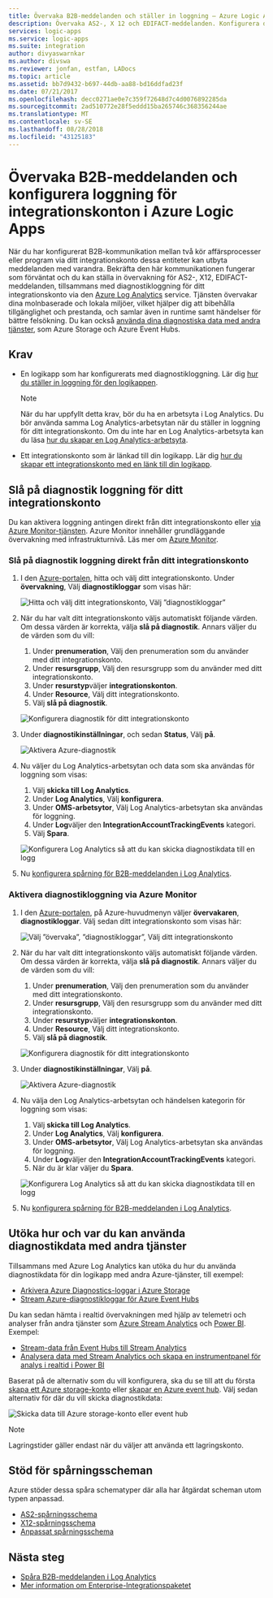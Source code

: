 ```yaml
---
title: Övervaka B2B-meddelanden och ställer in loggning – Azure Logic Apps | Microsoft Docs
description: Övervaka AS2-, X 12 och EDIFACT-meddelanden. Konfigurera diagnostikloggning för ditt integrationskonto i Azure Logic Apps.
services: logic-apps
ms.service: logic-apps
ms.suite: integration
author: divyaswarnkar
ms.author: divswa
ms.reviewer: jonfan, estfan, LADocs
ms.topic: article
ms.assetid: bb7d9432-b697-44db-aa88-bd16ddfad23f
ms.date: 07/21/2017
ms.openlocfilehash: decc0271ae0e7c359f72648d7c4d0076892285da
ms.sourcegitcommit: 2ad510772e28f5eddd15ba265746c368356244ae
ms.translationtype: MT
ms.contentlocale: sv-SE
ms.lasthandoff: 08/28/2018
ms.locfileid: "43125183"
---
```

# <a name="monitor-b2b-messages-and-set-up-logging-for-integration-accounts-in-azure-logic-apps"></a>Övervaka B2B-meddelanden och konfigurera loggning för integrationskonton i Azure Logic Apps

När du har konfigurerat B2B-kommunikation mellan två kör affärsprocesser eller program via ditt integrationskonto dessa entiteter kan utbyta meddelanden med varandra. Bekräfta den här kommunikationen fungerar som förväntat och du kan ställa in övervakning för AS2-, X12, EDIFACT-meddelanden, tillsammans med diagnostikloggning för ditt integrationskonto via den [Azure Log Analytics](../log-analytics/log-analytics-overview.md) service. Tjänsten övervakar dina molnbaserade och lokala miljöer, vilket hjälper dig att bibehålla tillgänglighet och prestanda, och samlar även in runtime samt händelser för bättre felsökning. Du kan också [använda dina diagnostiska data med andra tjänster](#extend-diagnostic-data), som Azure Storage och Azure Event Hubs.

## <a name="requirements"></a>Krav

* En logikapp som har konfigurerats med diagnostikloggning. Lär dig [hur du ställer in loggning för den logikappen](../logic-apps/logic-apps-monitor-your-logic-apps.md#azure-diagnostics).

  > [!NOTE]
  > När du har uppfyllt detta krav, bör du ha en arbetsyta i Log Analytics. Du bör använda samma Log Analytics-arbetsytan när du ställer in loggning för ditt integrationskonto. Om du inte har en Log Analytics-arbetsyta kan du läsa [hur du skapar en Log Analytics-arbetsyta](../log-analytics/log-analytics-quick-create-workspace.md).

* Ett integrationskonto som är länkad till din logikapp. Lär dig [hur du skapar ett integrationskonto med en länk till din logikapp](../logic-apps/logic-apps-enterprise-integration-create-integration-account.md).

## <a name="turn-on-diagnostics-logging-for-your-integration-account"></a>Slå på diagnostik loggning för ditt integrationskonto

Du kan aktivera loggning antingen direkt från ditt integrationskonto eller [via Azure Monitor-tjänsten](#azure-monitor-service). Azure Monitor innehåller grundläggande övervakning med infrastrukturnivå. Läs mer om [Azure Monitor](../monitoring-and-diagnostics/monitoring-overview-azure-monitor.md).

### <a name="turn-on-diagnostics-logging-directly-from-your-integration-account"></a>Slå på diagnostik loggning direkt från ditt integrationskonto

1. I den [Azure-portalen](https://portal.azure.com), hitta och välj ditt integrationskonto. Under **övervakning**, Välj **diagnostikloggar** som visas här:

   ![Hitta och välj ditt integrationskonto, Välj ”diagnostikloggar”](media/logic-apps-monitor-b2b-message/integration-account-diagnostics.png)

2. När du har valt ditt integrationskonto väljs automatiskt följande värden. Om dessa värden är korrekta, välja **slå på diagnostik**. Annars väljer du de värden som du vill:

   1. Under **prenumeration**, Välj den prenumeration som du använder med ditt integrationskonto.
   2. Under **resursgrupp**, Välj den resursgrupp som du använder med ditt integrationskonto.
   3. Under **resurstyp**väljer **integrationskonton**. 
   4. Under **Resource**, Välj ditt integrationskonto. 
   5. Välj **slå på diagnostik**.

   ![Konfigurera diagnostik för ditt integrationskonto](media/logic-apps-monitor-b2b-message/turn-on-diagnostics-integration-account.png)

3. Under **diagnostikinställningar**, och sedan **Status**, Välj **på**.

   ![Aktivera Azure-diagnostik](media/logic-apps-monitor-b2b-message/turn-on-diagnostics-integration-account-2.png)

4. Nu väljer du Log Analytics-arbetsytan och data som ska användas för loggning som visas:

   1. Välj **skicka till Log Analytics**. 
   2. Under **Log Analytics**, Välj **konfigurera**. 
   3. Under **OMS-arbetsytor**, Välj Log Analytics-arbetsytan ska användas för loggning.
   4. Under **Log**väljer den **IntegrationAccountTrackingEvents** kategori.
   5. Välj **Spara**.

   ![Konfigurera Log Analytics så att du kan skicka diagnostikdata till en logg](media/logic-apps-monitor-b2b-message/send-diagnostics-data-log-analytics-workspace.png)

5. Nu [konfigurera spårning för B2B-meddelanden i Log Analytics](../logic-apps/logic-apps-track-b2b-messages-omsportal.md).

<a name="azure-monitor-service"></a>

### <a name="turn-on-diagnostics-logging-through-azure-monitor"></a>Aktivera diagnostikloggning via Azure Monitor

1. I den [Azure-portalen](https://portal.azure.com), på Azure-huvudmenyn väljer **övervakaren**, **diagnostikloggar**. Välj sedan ditt integrationskonto som visas här:

   ![Välj ”övervaka”, ”diagnostikloggar”, Välj ditt integrationskonto](media/logic-apps-monitor-b2b-message/monitor-service-diagnostics-logs.png)

2. När du har valt ditt integrationskonto väljs automatiskt följande värden. Om dessa värden är korrekta, välja **slå på diagnostik**. Annars väljer du de värden som du vill:

   1. Under **prenumeration**, Välj den prenumeration som du använder med ditt integrationskonto.
   2. Under **resursgrupp**, Välj den resursgrupp som du använder med ditt integrationskonto.
   3. Under **resurstyp**väljer **integrationskonton**.
   4. Under **Resource**, Välj ditt integrationskonto.
   5. Välj **slå på diagnostik**.

   ![Konfigurera diagnostik för ditt integrationskonto](media/logic-apps-monitor-b2b-message/turn-on-diagnostics-integration-account.png)

3. Under **diagnostikinställningar**, Välj **på**.

   ![Aktivera Azure-diagnostik](media/logic-apps-monitor-b2b-message/turn-on-diagnostics-integration-account-2.png)

4. Nu välja den Log Analytics-arbetsytan och händelsen kategorin för loggning som visas:

   1. Välj **skicka till Log Analytics**. 
   2. Under **Log Analytics**, Välj **konfigurera**. 
   3. Under **OMS-arbetsytor**, Välj Log Analytics-arbetsytan ska användas för loggning.
   4. Under **Log**väljer den **IntegrationAccountTrackingEvents** kategori.
   5. När du är klar väljer du **Spara**.

   ![Konfigurera Log Analytics så att du kan skicka diagnostikdata till en logg](media/logic-apps-monitor-b2b-message/send-diagnostics-data-log-analytics-workspace.png)

5. Nu [konfigurera spårning för B2B-meddelanden i Log Analytics](../logic-apps/logic-apps-track-b2b-messages-omsportal.md).

## <a name="extend-how-and-where-you-use-diagnostic-data-with-other-services"></a>Utöka hur och var du kan använda diagnostikdata med andra tjänster

Tillsammans med Azure Log Analytics kan utöka du hur du använda diagnostikdata för din logikapp med andra Azure-tjänster, till exempel: 

* [Arkivera Azure Diagnostics-loggar i Azure Storage](../monitoring-and-diagnostics/monitoring-archive-diagnostic-logs.md)
* [Stream Azure-diagnostikloggar för Azure Event Hubs](../monitoring-and-diagnostics/monitoring-stream-diagnostic-logs-to-event-hubs.md) 

Du kan sedan hämta i realtid övervakningen med hjälp av telemetri och analyser från andra tjänster som [Azure Stream Analytics](../stream-analytics/stream-analytics-introduction.md) och [Power BI](../log-analytics/log-analytics-powerbi.md). Exempel:

* [Stream-data från Event Hubs till Stream Analytics](../stream-analytics/stream-analytics-define-inputs.md)
* [Analysera data med Stream Analytics och skapa en instrumentpanel för analys i realtid i Power BI](../stream-analytics/stream-analytics-power-bi-dashboard.md)

Baserat på de alternativ som du vill konfigurera, ska du se till att du första [skapa ett Azure storage-konto](../storage/common/storage-create-storage-account.md) eller [skapar en Azure event hub](../event-hubs/event-hubs-create.md). Välj sedan alternativ för där du vill skicka diagnostikdata:

![Skicka data till Azure storage-konto eller event hub](./media/logic-apps-monitor-b2b-message/storage-account-event-hubs.png)

> [!NOTE]
> Lagringstider gäller endast när du väljer att använda ett lagringskonto.

## <a name="supported-tracking-schemas"></a>Stöd för spårningsscheman

Azure stöder dessa spåra schematyper där alla har åtgärdat scheman utom typen anpassad.

* [AS2-spårningsschema](../logic-apps/logic-apps-track-integration-account-as2-tracking-schemas.md)
* [X12-spårningsschema](../logic-apps/logic-apps-track-integration-account-x12-tracking-schema.md)
* [Anpassat spårningsschema](../logic-apps/logic-apps-track-integration-account-custom-tracking-schema.md)

## <a name="next-steps"></a>Nästa steg

* [Spåra B2B-meddelanden i Log Analytics](../logic-apps/logic-apps-track-b2b-messages-omsportal.md "spåra B2B-meddelanden i OMS")
* [Mer information om Enterprise-Integrationspaketet](../logic-apps/logic-apps-enterprise-integration-overview.md "Lär dig mer om Enterprise-Integrationspaket")

